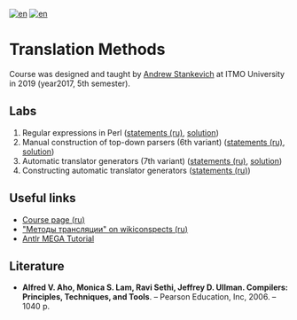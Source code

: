 [![en](https://img.shields.io/badge/lang-en-red.svg)](README.md) [![en](https://img.shields.io/badge/lang-ru-blue.svg)](README.ru.md)

# Translation Methods

Course was designed and taught by [Andrew Stankevich](https://github.com/andrewzta) at ITMO University in 2019 (year2017, 5th semester).

## Labs

1. Regular expressions in Perl ([statements (ru)](lab01-perl/tasks.pdf), [solution](lab01-perl))
2. Manual construction of top-down parsers (6th variant) ([statements (ru)](lab02-analyze/tasks.pdf), [solution](lab02-analyze))
3. Automatic translator generators (7th variant) ([statements (ru)](lab03-translation/tasks.pdf), [solution](lab03-translation))
4. Constructing automatic translator generators ([statements (ru)](lab04-generator/tasks.md))

## Useful links

* [Course page (ru)](http://neerc.ifmo.ru/~sta/2019-2020/3-parsing/)
* ["Методы трансляции" on wikiconspects (ru)](https://neerc.ifmo.ru/wiki/index.php?title=%D0%9C%D0%B5%D1%82%D0%BE%D0%B4%D1%8B_%D1%82%D1%80%D0%B0%D0%BD%D1%81%D0%BB%D1%8F%D1%86%D0%B8%D0%B8)
* [Antlr MEGA Tutorial](https://tomassetti.me/antlr-mega-tutorial/)

## Literature

* **Alfred V. Aho, Monica S. Lam, Ravi Sethi, Jeffrey D. Ullman. Compilers: Principles, Techniques, and Tools**. – Pearson Education, Inc, 2006. – 1040 p.
